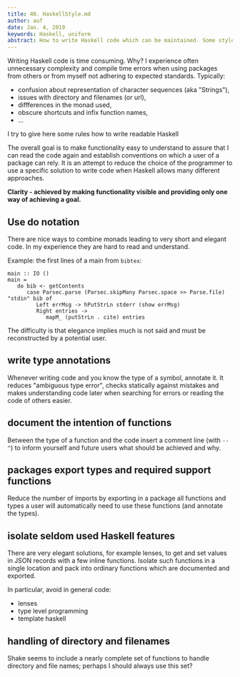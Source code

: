 ```yaml
---
title: 40. HaskellStyle.md
author: auf 
date: Jan. 4, 2019
keywords: Haskell, uniform
abstract: How to write Haskell code which can be maintained. Some style guidelines. 
---
```



Writing Haskell code is time consuming. Why? I experience often unnecessary complexity and 
compile time errors when using packages from others or from myself not 
adhering to expected standards. Typically:
- confusion about representation of character sequences (aka "Strings"),
- issues with directory and filenames (or url),
- diffferences in the monad used,
- obscure shortcuts and infix function names,
- ...

I try to give here some rules how to write readable Haskell
 
The overall goal is to make functionality easy to understand to assure
that I can read the code again and establish conventions on which a 
user of a package can rely. It is an attempt to reduce the choice of 
the programmer to use a specific solution to write code when Haskell 
allows many different approaches.

**Clarity - achieved by making functionality visible and providing only one way of achieving a goal.**

## Use do notation
There are nice ways to combine monads leading to very short and elegant 
code. In my experience they are hard to read and understand. 

Example: the first lines of a main from `bibtex`: 
```
main :: IO ()
main =
   do bib <- getContents
      case Parsec.parse (Parsec.skipMany Parsec.space >> Parse.file) "stdin" bib of
         Left errMsg -> hPutStrLn stderr (show errMsg)
         Right entries ->
            mapM_ (putStrLn . cite) entries
```

The difficulty is that elegance implies much is not said and must be 
reconstructed by a potential user. 

## write type annotations 
Whenever writing code and you know the type of a symbol, annotate it.
It reduces "ambiguous type error", checks statically against mistakes 
and makes understanding code later when searching for errors or reading 
the code of others easier. 

## document the intention of functions
Between the type of a function and the code insert a comment line (with `-- ^`)  to 
inform yourself and future users what should be achieved and why.

## packages export types and required support functions
Reduce the number of imports by exporting in a package all functions and 
types a user will automatically need to use these functions (and 
annotate the types). 

## isolate seldom used Haskell features  
There are very elegant solutions, for example lenses, to get and set 
values in JSON records with a few inline functions. Isolate such functions in 
a single location and pack into ordinary functions which are documented and 
exported.

In particular, avoid in general code:
- lenses
- type level programming
- template haskell

## handling of directory and filenames 
Shake seems to include a nearly complete set of functions to handle directory and file names; perhaps I should always use this set?

